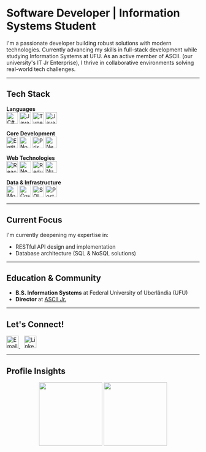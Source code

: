 # Software Developer | Information Systems Student

I'm a passionate developer building robust solutions with modern technologies. Currently advancing my skills in full-stack development while studying Information Systems at UFU. As an active member of ASCII. (our university's IT Jr Enterprise), I thrive in collaborative environments solving real-world tech challenges.

---

## Tech Stack

**Languages**  
<img src="https://cdn.jsdelivr.net/gh/devicons/devicon/icons/csharp/csharp-original.svg" width="30" height="30" alt="C#"/> 
<img src="https://cdn.jsdelivr.net/gh/devicons/devicon/icons/java/java-original.svg" width="30" height="30" alt="Java"/>
<img src="https://cdn.jsdelivr.net/gh/devicons/devicon/icons/typescript/typescript-original.svg" width="30" height="30" alt="TypeScript"/>
<img src="https://cdn.jsdelivr.net/gh/devicons/devicon/icons/javascript/javascript-original.svg" width="30" height="30" alt="JavaScript"/>

**Core Development**  
<img src="https://cdn.jsdelivr.net/gh/devicons/devicon/icons/dotnetcore/dotnetcore-original.svg" width="30" height="30" alt="Entity Framework"/>
<img src="https://cdn.jsdelivr.net/gh/devicons/devicon/icons/nodejs/nodejs-original.svg" width="30" height="30" alt="Node.js"/>
<img src="https://cdn.jsdelivr.net/gh/devicons/devicon/icons/prisma/prisma-original.svg" width="30" height="30" alt="Prisma"/>
<img src="https://logo.svgcdn.com/l/nestjs.svg" width="30" height="30" alt="NestJS"/>


**Web Technologies**  
<img src="https://cdn.jsdelivr.net/gh/devicons/devicon/icons/react/react-original.svg" width="30" height="30" alt="React"/> 
<img src="https://cdn.jsdelivr.net/gh/devicons/devicon/icons/nextjs/nextjs-original.svg" width="30" height="30" alt="Next.js"/> 
<img src="https://raw.githubusercontent.com/reduxjs/redux/master/logo/logo.png" width="30" height="30" alt="Redux"/>
<img src="https://cdn.jsdelivr.net/gh/devicons/devicon/icons/nuxtjs/nuxtjs-original.svg" width="30" height="30" alt="Nuxt.js"/> 


**Data & Infrastructure**  
<img src="https://cdn.jsdelivr.net/gh/devicons/devicon/icons/mongodb/mongodb-original.svg" width="30" height="30" alt="MongoDB"/> 
<img src="https://cdn.jsdelivr.net/gh/devicons/devicon/icons/cosmosdb/cosmosdb-plain.svg" width="30" height="30" alt="CosmosDB"/> 
<img src="https://cdn.jsdelivr.net/gh/devicons/devicon/icons/microsoftsqlserver/microsoftsqlserver-plain.svg" width="30" height="30" alt="SQL Server"/>
<img src="https://cdn.jsdelivr.net/gh/devicons/devicon/icons/postgresql/postgresql-original.svg" width="30" height="30" alt="PostgreSQL"/>

---

## Current Focus  

I'm currently deepening my expertise in:  
- RESTful API design and implementation  
- Database architecture (SQL & NoSQL solutions)

---

## Education & Community  
- **B.S. Information Systems** at Federal University of Uberlândia (UFU)  
- **Director** at [ASCII Jr.](https://asciiej.com.br/)  

---

## Let's Connect!  

<a href="mailto:sergio.filho@outlook.com" style="margin-right: 10px;">
  <img src="https://img.icons8.com/color/48/000000/microsoft-outlook-2019--v1.png" alt="Email" width="32">
</a>
<a href="https://www.linkedin.com/in/sergiofilhopaim">
  <img src="https://img.icons8.com/color/48/000000/linkedin.png" alt="LinkedIn" width="32">
</a>

---

## Profile Insights  

<div align="center">
  <img height="165em" src="https://github-readme-stats.vercel.app/api?username=sergiofpaim&show_icons=true&theme=dark&count_private=true&hide_border=true&bg_color=00000000"/>
  <img height="165em" src="https://github-readme-stats.vercel.app/api/top-langs/?username=sergiofpaim&layout=compact&theme=dark&hide_border=true&bg_color=00000000"/>
</div>
